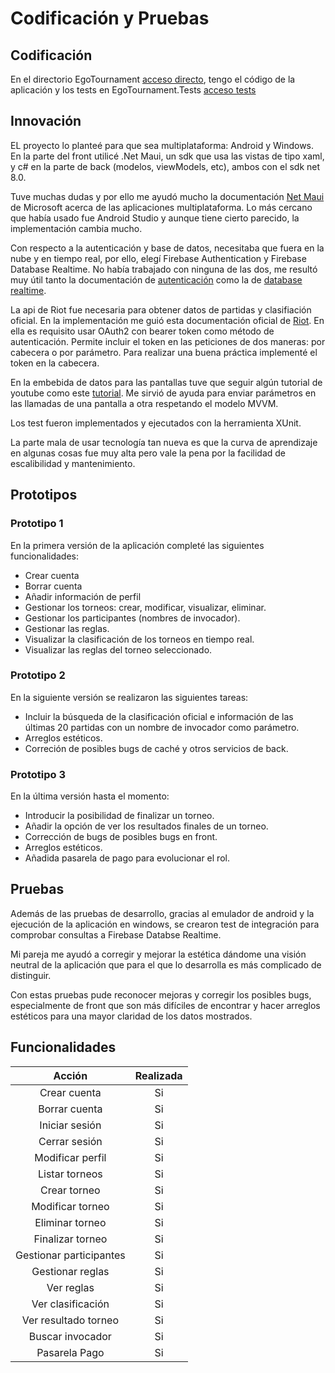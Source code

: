 # Codificación y Pruebas


## Codificación
En el directorio EgoTournament [acceso directo](https://gitlab.iessanclemente.net/damd/a24xabierrl/-/tree/master/EgoTournament), tengo el código de la aplicación y los tests en EgoTournament.Tests [acceso tests](https://gitlab.iessanclemente.net/damd/a24xabierrl/-/tree/master/EgoTournament.Tests)

## Innovación
EL proyecto lo planteé para que sea multiplataforma: Android y Windows. En la parte del front utilicé .Net Maui, un sdk que usa las vistas de tipo xaml, y c# en la parte de back (modelos, viewModels, etc), ambos con el sdk net 8.0.

Tuve muchas dudas y por ello me ayudó mucho la documentación [Net Maui](https://learn.microsoft.com/es-es/dotnet/maui/?view=net-maui-8.0) de Microsoft acerca de las aplicaciones multiplataforma. Lo más cercano que había usado fue Android Studio y aunque tiene cierto parecido, la implementación cambia mucho.

Con respecto a la autenticación y base de datos, necesitaba que fuera en la nube y en tiempo real, por ello, elegí Firebase Authentication y Firebase Database Realtime. No había trabajado con ninguna de las dos, me resultó muy útil tanto la documentación de [autenticación](https://firebase.google.com/docs/auth?hl=es-419) como la de [database realtime](https://firebase.google.com/docs/database?hl=es-419).

La api de Riot fue necesaria para obtener datos de partidas y clasifiación oficial. En la implementación me guió esta documentación oficial de [Riot](https://developer.riotgames.com/docs/lol). En ella es requisito usar OAuth2 con bearer token como método de autenticación. Permite incluir el token en las peticiones de dos maneras: por cabecera o por parámetro. Para realizar una buena práctica implementé el token en la cabecera.

En la embebida de datos para las pantallas tuve que seguir algún tutorial de youtube como este [tutorial](https://www.youtube.com/watch?v=8biKCeA_gFI). Me sirvió de ayuda para enviar parámetros en las llamadas de una pantalla a otra respetando el modelo MVVM.

Los test fueron implementados y ejecutados con la herramienta XUnit.

La parte mala de usar tecnología tan nueva es que la curva de aprendizaje en algunas cosas fue muy alta pero vale la pena por la facilidad de escalibilidad y mantenimiento.

## Prototipos


### Prototipo 1
En la primera versión de la aplicación completé las siguientes funcionalidades:

- Crear cuenta
- Borrar cuenta
- Añadir información de perfil
- Gestionar los torneos: crear, modificar, visualizar, eliminar.
- Gestionar los participantes (nombres de invocador).
- Gestionar las reglas.
- Visualizar la clasificación de los torneos en tiempo real.
- Visualizar las reglas del torneo seleccionado.

### Prototipo 2
En la siguiente versión se realizaron las siguientes tareas:

- Incluir la búsqueda de la clasificación oficial e información de las últimas 20 partidas con un nombre de invocador como parámetro.
- Arreglos estéticos.
- Correción de posibles bugs de caché y otros servicios de back.

### Prototipo 3
En la última versión hasta el momento:

- Introducir la posibilidad de finalizar un torneo.
- Añadir la opción de ver los resultados finales de un torneo.
- Corrección de bugs de posibles bugs en front.
- Arreglos estéticos.
- Añadida pasarela de pago para evolucionar el rol.

## Pruebas
Además de las pruebas de desarrollo, gracias al emulador de android y la ejecución de la aplicación en windows, se crearon test de integración para comprobar consultas a Firebase Databse Realtime.

Mi pareja me ayudó a corregir y mejorar la estética dándome una visión neutral de la aplicación que para el que lo desarrolla es más complicado de distinguir.

Con estas pruebas pude reconocer mejoras y corregir los posibles bugs, especialmente de front que son más difíciles de encontrar y hacer arreglos estéticos para una mayor claridad de los datos mostrados.

## Funcionalidades

| Acción | Realizada | 
| :--------: | :-------: | 
| Crear cuenta | Si | 
| Borrar cuenta | Si | 
| Iniciar sesión | Si | 
| Cerrar sesión | Si | 
| Modificar perfil | Si | 
| Listar torneos | Si |
| Crear torneo | Si |
| Modificar torneo | Si |
| Eliminar torneo | Si |
| Finalizar torneo | Si |
| Gestionar participantes | Si |
| Gestionar reglas | Si |
| Ver reglas | Si |
| Ver clasificación | Si |
| Ver resultado torneo | Si |
| Buscar invocador | Si  |
| Pasarela Pago | Si  |